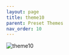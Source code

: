 ```yaml
---
layout: page
title: theme10
parent: Preset Themes
nav_order: 10
---
```


![theme10](../../img/theme10.jpg)